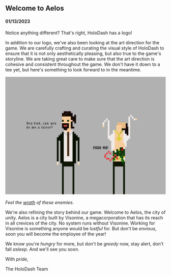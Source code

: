 ## Welcome to Aelos

#### 01/13/2023

Notice anything different? That's right, HoloDash has a logo!

In addition to our logo, we've also been looking at the art direction for the game. We are carefully crafting and curating the visual style of HoloDash to ensure that it is not only aesthetically pleasing, but also true to the game's storyline. We are taking great care to make sure that the art direction is cohesive and consistent throughout the game. We don't have it down to a tee yet, but here's something to look forward to in the meantime.

<img src="02.png" className="post-img" />

*Feel the <ins>wrath</ins> of these enemies.*

We're also refining the story behind our game. Welcome to Aelos, the city of unity. Aelos is a city built by Visonine, a megacorporation that has its reach in all crevices of the city. No system runs without Visonine. Working for Visonine is something anyone would be *lustful* for. But don't be *envious*, soon you will become the employee of the year!

We know you're *hungry* for more, but don't be *greedy* now, stay alert, don't fall *asleep*. And we'll see you soon.

With *pride*,

The HoloDash Team
